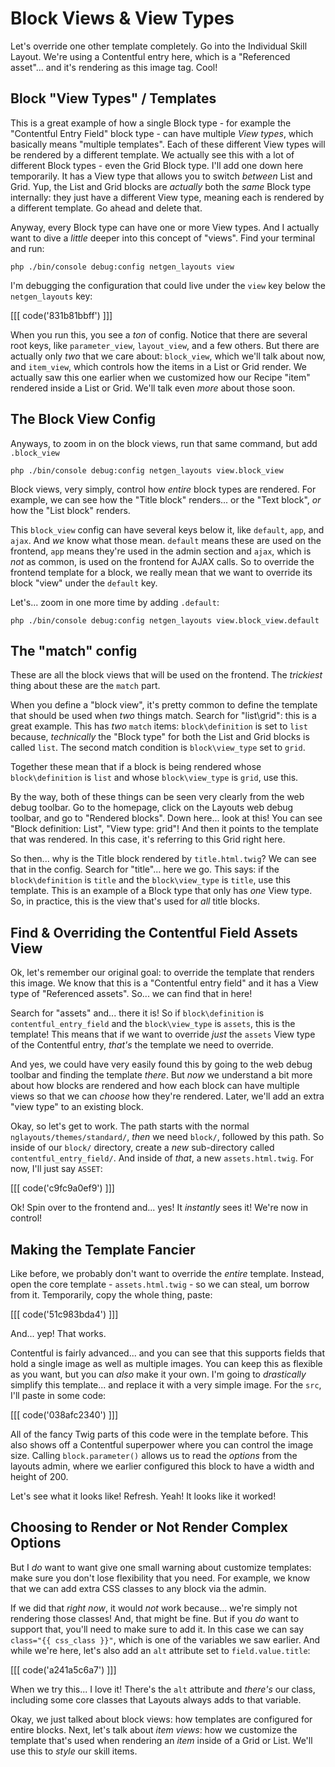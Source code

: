 # Block Views & View Types

Let's override one other template completely. Go into the Individual Skill Layout.
We're using a Contentful entry here, which is a "Referenced asset"... and it's
rendering as this image tag. Cool!

## Block "View Types" / Templates

This is a great example of how a single Block type - for example the "Contentful
Entry Field" block type - can have multiple *View types*, which basically means
"multiple templates". Each of these different View types will be rendered by a
different template. We actually see this with a lot of different Block types - even
the Grid Block type. I'll add one down here temporarily. It has a View type that
allows you to switch *between* List and Grid. Yup, the List and Grid blocks are
*actually* both the *same* Block type internally: they just have a different View
type, meaning each is rendered by a different template. Go ahead and delete that.

Anyway, every Block type can have one or more View types. And I actually want to dive
a *little* deeper into this concept of "views". Find your terminal and run:

```terminal
php ./bin/console debug:config netgen_layouts view
```

I'm debugging the configuration that could live under the `view` key
below the `netgen_layouts` key:

[[[ code('831b81bbff') ]]]

When you run this, you see a *ton* of config. Notice that there are several
root keys, like `parameter_view`, `layout_view`, and a few others. But there are
actually only *two* that we care about: `block_view`, which we'll talk about now,
and `item_view`, which controls how the items in a List or Grid render.
We actually saw this one earlier when we customized how our Recipe "item" rendered
inside a List or Grid. We'll talk even *more* about those soon.

## The Block View Config

Anyways, to zoom in on the block views, run that same command, but add `.block_view`

```terminal-silent
php ./bin/console debug:config netgen_layouts view.block_view
```

Block views, very simply, control how *entire* block types are rendered. For example,
we can see how the "Title block" renders... or the "Text block", *or* how the
"List block" renders.

This `block_view` config can have several keys below it, like `default`, `app`,
and `ajax`. And *we* know what those mean. `default` means these are used on the
frontend, `app` means they're used in the admin section and `ajax`, which is *not*
as common, is used on the frontend for AJAX calls. So to override the frontend
template for a block, we really mean that we want to override its block "view"
under the `default` key.

Let's... zoom in one more time by adding `.default`:

```terminal-silent
php ./bin/console debug:config netgen_layouts view.block_view.default
```

## The "match" config

These are all the block views that will be used on the frontend. The *trickiest*
thing about these are the `match` part.

When you define a "block view", it's pretty common to define the template that should
be used when *two* things match. Search for "list\grid": this is a great
example. This has *two* `match` items: `block\definition` is set to `list` because,
*technically* the "Block type" for both the List and Grid blocks is called `list`.
The second match condition is `block\view_type` set to `grid`.

Together these mean that if a block is being rendered whose `block\definition`
is `list` and whose `block\view_type` is `grid`, use this.

By the way, both of these things can be seen very clearly from the web debug toolbar.
Go to the homepage, click on the Layouts web debug toolbar, and go to "Rendered
blocks". Down here... look at this! You can see "Block definition: List", "View
type: grid"! And then it points to the template that was rendered. In this case,
it's referring to this Grid right here.

So then... why is the Title block rendered by `title.html.twig`? We can see that
in the config. Search for "title"... here we go. This says: if the `block\definition`
is `title` and the `block\view_type` is `title`, use this template. This is an example
of a Block type that only has *one* View type. So, in practice, this is the view
that's used for *all* title blocks.

## Find & Overriding the Contentful Field Assets View

Ok, let's remember our original goal: to override the template that renders this
image. We know that this is a "Contentful entry field" and it has a View type of
"Referenced assets". So... we can find that in here!

Search for "assets" and... there it is! So if `block\definition` is
`contentful_entry_field` and the `block\view_type` is `assets`, this is the template!
This means that if we want to override *just* the `assets` View type of the Contentful
entry, *that's* the template we need to override.

And yes, we could have very easily found this by going to the web debug toolbar and
finding the template *there*. But *now* we understand a bit more about how blocks
are rendered and how each block can have multiple views so that we can *choose*
how they're rendered. Later, we'll add an extra "view type" to an existing block.

Okay, so let's get to work. The path starts with the normal
`nglayouts/themes/standard/`, *then* we need `block/`, followed by this path.
So inside of our `block/` directory, create a *new* sub-directory called
`contentful_entry_field/`. And inside of *that*, a new `assets.html.twig`. For
now, I'll just say `ASSET`:

[[[ code('c9fc9a0ef9') ]]]

Ok! Spin over to the frontend and... yes! It *instantly* sees it! We're now in
control!

## Making the Template Fancier

Like before, we probably don't want to override the *entire* template. Instead,
open the core template - `assets.html.twig` - so we can steal, um borrow from it.
Temporarily, copy the whole thing, paste:

[[[ code('51c983bda4') ]]]

And... yep! That works.

Contentful is fairly advanced... and you can see that this supports fields that
hold a single image as well as multiple images. You can keep this as flexible as you
want, but you can *also* make it your own. I'm going to *drastically* simplify
this template... and replace it with a very simple image. For the `src`, I'll
paste in some code:

[[[ code('038afc2340') ]]]

All of the fancy Twig parts of this code were in the template before. This also
shows off a Contentful superpower where you can control the image size. Calling
`block.parameter()` allows us to read the *options* from the layouts admin, where
we earlier configured this block to have a width and height of 200.

Let's see what it looks like! Refresh. Yeah! It looks like it worked!

## Choosing to Render or Not Render Complex Options

But I *do* want to want give one small warning about customize templates: make sure
you don't lose flexibility that you need. For example, we know that we can add
extra CSS classes to any block via the admin.

If we did that *right now*, it would *not* work because... we're simply not rendering
those classes! And, that might be fine. But if you *do* want to support that, you'll
need to make sure to add it. In this case we can say `class="{{ css_class }}"`,
which is one of the variables we saw earlier. And while we're here, let's also
add an `alt` attribute set to `field.value.title`:

[[[ code('a241a5c6a7') ]]]

When we try this... I love it! There's the `alt` attribute and *there's* our class,
including some core classes that Layouts always adds to that variable.

Okay, we just talked about block views: how templates are configured for entire
blocks. Next, let's talk about *item views*: how we customize the template
that's used when rendering an *item* inside of a Grid or List. We'll use this to
*style* our skill items.
